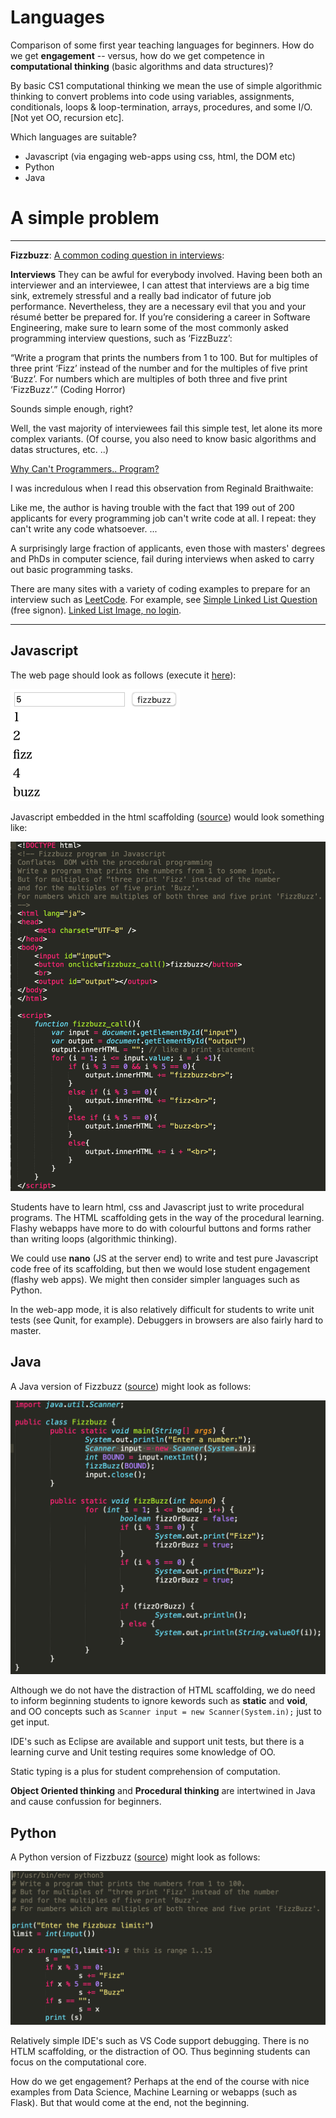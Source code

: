 # Languages
Comparison of some first year teaching languages for beginners. How do we get **engagement** -- versus, how do we get competence in **computational thinking** (basic algorithms and data structures)?

By basic CS1 computational thinking we mean the use of simple algorithmic thinking to convert problems into code using variables, assignments, conditionals, loops & loop-termination, arrays, procedures, and some I/O. [Not yet OO, recursion etc]. 

Which languages are suitable?

* Javascript (via engaging web-apps using css, html, the DOM etc)
* Python 
* Java

#  A simple problem
---
**Fizzbuzz**: [A common coding question in interviews](https://medium.freecodecamp.org/a-software-engineering-survival-guide-fe3eafb47166):

**Interviews** They can be awful for everybody involved. Having been both an interviewer and an interviewee, I can attest that interviews are a big time sink, extremely stressful and a really bad indicator of future job performance. Nevertheless, they are a necessary evil that you and your résumé better be prepared for. If you’re considering a career in Software Engineering, make sure to learn some of the most commonly asked programming interview questions, such as ‘FizzBuzz’:

“Write a program that prints the numbers from 1 to 100. But for multiples of three print ‘Fizz’ instead of the number and for the multiples of five print ‘Buzz’. For numbers which are multiples of both three and five print ‘FizzBuzz’.”
(Coding Horror)

Sounds simple enough, right?

Well, the vast majority of interviewees fail this simple test, let alone its more complex variants. (Of course, you also need to know basic algorithms and datas structures, etc. ..)

[Why Can't Programmers.. Program?](https://blog.codinghorror.com/why-cant-programmers-program/)

I was incredulous when I read this observation from Reginald Braithwaite:

Like me, the author is having trouble with the fact that 199 out of 200 applicants for every programming job can't write code at all. I repeat: they can't write any code whatsoever. ...

A surprisingly large fraction of applicants, even those with masters' degrees and PhDs in computer science, fail during interviews when asked to carry out basic programming tasks. 

There are many sites with a variety of coding examples to prepare for an interview such as [LeetCode](https://leetcode.com). For example, see
[Simple Linked List Question](https://leetcode.com/accounts/login/?next=/explore/interview/card/top-interview-questions-easy/93/linked-list/603/) (free signon). [Linked List Image, no login](Java/linked.png).

---

## Javascript

The web page should look as follows (execute it [here](https://www.eecs.yorku.ca/~eiffel/langs/fizzbuzz.html)):

![png](javascript/fizzbuzz.png)

Javascript embedded in the html scaffolding ([source](javascript/fizzbuzz.html)) would look something like:

![png](javascript/html.png)

Students have to learn html, css and Javascript just to write procedural programs. The HTML scaffolding gets in the way of the procedural learning. Flashy webapps have more to do with colourful buttons and forms rather than writing loops (algorithmic thinking). 

We could use **nano** (JS at the server end) to write and test pure Javascript code free of its scaffolding, but then we would lose student engagement (flashy web apps). We might then consider simpler languages such as Python. 

In the web-app mode, it is also relatively difficult for students to write unit tests (see Qunit, for example). Debuggers in browsers are also fairly hard to master.

## Java

A Java version of Fizzbuzz ([source](Java/Fizzbuzz.java))  might look as follows:

![png](Java/java.png)

Although we do not have the distraction of HTML scaffolding, we do need to inform beginning students to ignore kewords such as **static** and **void**, and OO concepts such as `Scanner input = new Scanner(System.in);` just to get input.

IDE's such as Eclipse are available and support unit tests, but there is a learning curve and Unit testing requires some knowledge of OO. 

Static typing is a plus for student comprehension of computation.

**Object Oriented thinking** and **Procedural thinking** are intertwined in Java and cause confussion for beginners.

## Python

A Python version of Fizzbuzz ([source](Python/fizzbuzz.py))  might look as follows:

![png](Python/python.png)

Relatively simple IDE's such as VS Code support debugging. There is no HTLM scaffolding, or the distraction of OO. Thus beginning students can focus on the computational core.

How do we get engagement? Perhaps at the end of the course with nice examples from Data Science, Machine Learning or webapps (such as Flask). But that would come at the end, not the beginning. 






